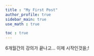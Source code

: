 ```yaml
---
title : "My First Post"
author_profile: true
sidebar_main: true
use_math : true

toc : true
---
```


6개월간의 강의가 끝나고...
이제 시작인것을;!